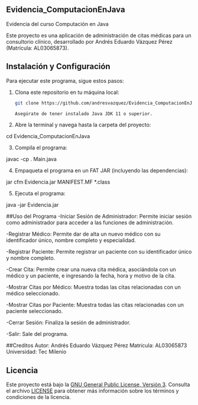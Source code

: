 ## Evidencia_ComputacionEnJava
Evidencia del curso Computación en Java

Este proyecto es una aplicación de administración de citas médicas para un consultorio clínico, desarrollado por Andrés Eduardo Vázquez Pérez (Matrícula: AL03065873).

## Instalación y Configuración

Para ejecutar este programa, sigue estos pasos:

1. Clona este repositorio en tu máquina local:

   ```bash
   git clone https://github.com/andresvazquez/Evidencia_ComputacionEnJava.git

   Asegúrate de tener instalado Java JDK 11 o superior.

2. Abre la terminal y navega hasta la carpeta del proyecto:

cd Evidencia_ComputacionEnJava

3. Compila el programa:

javac -cp . Main.java

4. Empaqueta el programa en un FAT JAR (incluyendo las dependencias):

jar cfm Evidencia.jar MANIFEST.MF *.class

5. Ejecuta el programa:

java -jar Evidencia.jar

##Uso del Programa
-Iniciar Sesión de Administrador: Permite iniciar sesión como administrador para acceder a las funciones de administración.

-Registrar Médico: Permite dar de alta un nuevo médico con su identificador único, nombre completo y especialidad.

-Registrar Paciente: Permite registrar un paciente con su identificador único y nombre completo.

-Crear Cita: Permite crear una nueva cita médica, asociándola con un médico y un paciente, e ingresando la fecha, hora y motivo de la cita.

-Mostrar Citas por Médico: Muestra todas las citas relacionadas con un médico seleccionado.

-Mostrar Citas por Paciente: Muestra todas las citas relacionadas con un paciente seleccionado.

-Cerrar Sesión: Finaliza la sesión de administrador.

-Salir: Sale del programa.

##Creditos
Autor: Andrés Eduardo Vázquez Pérez
Matricula: AL03065873
Universidad: Tec Milenio

## Licencia
Este proyecto está bajo la [GNU General Public License, Versión 3](LICENSE). Consulta el archivo [LICENSE](LICENSE) para obtener más información sobre los términos y condiciones de la licencia.


